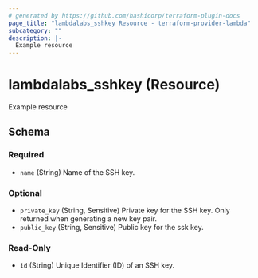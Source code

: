 ```yaml
---
# generated by https://github.com/hashicorp/terraform-plugin-docs
page_title: "lambdalabs_sshkey Resource - terraform-provider-lambda"
subcategory: ""
description: |-
  Example resource
---
```


# lambdalabs_sshkey (Resource)

Example resource



<!-- schema generated by tfplugindocs -->
## Schema

### Required

- `name` (String) Name of the SSH key.

### Optional

- `private_key` (String, Sensitive) Private key for the SSH key. Only returned when generating a new key pair.
- `public_key` (String, Sensitive) Public key for the ssk key.

### Read-Only

- `id` (String) Unique Identifier (ID) of an SSH key.


